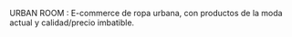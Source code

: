 URBAN ROOM :
E-commerce de ropa urbana, con productos de la moda actual y calidad/precio imbatible.
